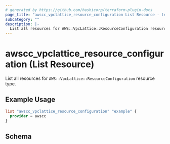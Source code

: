 ```yaml
---
# generated by https://github.com/hashicorp/terraform-plugin-docs
page_title: "awscc_vpclattice_resource_configuration List Resource - terraform-provider-awscc"
subcategory: ""
description: |-
  List all resources for AWS::VpcLattice::ResourceConfiguration resource type.
---
```


# awscc_vpclattice_resource_configuration (List Resource)

List all resources for `AWS::VpcLattice::ResourceConfiguration` resource type.

## Example Usage

```terraform
list "awscc_vpclattice_resource_configuration" "example" {
  provider = awscc
}
```

<!-- schema generated by tfplugindocs -->
## Schema
